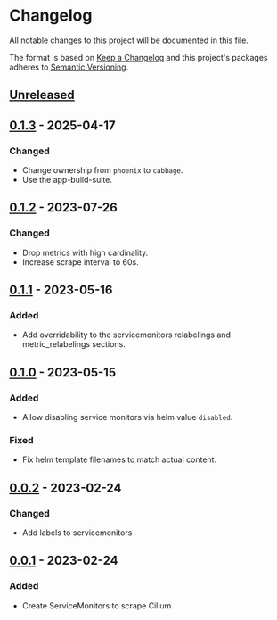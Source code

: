 # Changelog

All notable changes to this project will be documented in this file.

The format is based on [Keep a Changelog](http://keepachangelog.com/en/1.0.0/)
and this project's packages adheres to [Semantic Versioning](http://semver.org/spec/v2.0.0.html).

## [Unreleased]

## [0.1.3] - 2025-04-17

### Changed

- Change ownership from `phoenix` to `cabbage`.
- Use the app-build-suite.

## [0.1.2] - 2023-07-26

### Changed

- Drop metrics with high cardinality.
- Increase scrape interval to 60s.

## [0.1.1] - 2023-05-16

### Added

- Add overridability to the servicemonitors relabelings and metric_relabelings sections.

## [0.1.0] - 2023-05-15

### Added

- Allow disabling service monitors via helm value `disabled`.

### Fixed

- Fix helm template filenames to match actual content.

## [0.0.2] - 2023-02-24

### Changed

- Add labels to servicemonitors

## [0.0.1] - 2023-02-24

### Added

- Create ServiceMonitors to scrape Cilium


[Unreleased]: https://github.com/giantswarm/cilium-servicemonitors-app/compare/v0.1.3...HEAD
[0.1.3]: https://github.com/giantswarm/cilium-servicemonitors-app/compare/v0.1.2...v0.1.3
[0.1.2]: https://github.com/giantswarm/cilium-servicemonitors-app/compare/v0.1.1...v0.1.2
[0.1.1]: https://github.com/giantswarm/cilium-servicemonitors-app/compare/v0.1.0...v0.1.1
[0.1.0]: https://github.com/giantswarm/cilium-servicemonitors-app/compare/v0.0.2...v0.1.0
[0.0.2]: https://github.com/giantswarm/cilium-servicemonitors-app/compare/v0.0.1...v0.0.2
[0.0.1]: https://github.com/giantswarm/cilium-servicemonitors-app/compare/v0.0.0...v0.0.1
